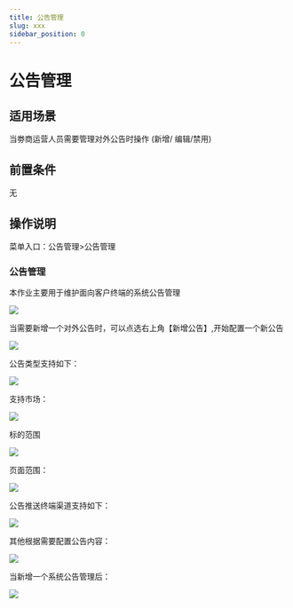 ```yaml
---
title: 公告管理
slug: xxx
sidebar_position: 0
---
```



# 公告管理

## 适用场景

当劵商运营人员需要管理对外公告时操作 (新增/ 编辑/禁用)

## 前置条件

无

## 操作说明

菜单入口：公告管理&gt;公告管理

### 公告管理

本作业主要用于维护面向客户终端的系统公告管理

<img src="/assets/EF0Ebs3bGoskPSxy4uhca9AOnTc.png" src-width="3212" src-height="1612" align="center"/>

当需要新增一个对外公告时，可以点选右上角【新增公告】,开始配置一个新公告

<img src="/assets/Cu4nbgAQ8o49bGxnb9kcxsc1nih.png" src-width="3246" src-height="1616" align="center"/>

公告类型支持如下：                                                                          

<img src="/assets/SobxbNwkio2RKVxFR8zcjuxpnNh.png" src-width="943" src-height="492" align="center"/>

支持市场：

<img src="/assets/M8anbdAAXoQIwgx7RbCc33R5n0d.png" src-width="1118" src-height="676" align="center"/>

标的范围

<img src="/assets/SE5Pbnvvto6F0vxA5Nyc7hBSnab.png" src-width="1122" src-height="684" align="center"/>

页面范围：

<img src="/assets/S8e5bgpLjovd85x3lYJc33hbnXf.png" src-width="933" src-height="553" align="center"/>

公告推送终端渠道支持如下：

<img src="/assets/RZHdbngIAomjejxiaB0cbCrwnBb.png" src-width="915" src-height="149"/>

其他根据需要配置公告内容：

<img src="/assets/QzxAbGg8lofhZxxPqUicUIbenFg.png" src-width="963" src-height="1380" align="center"/>

当新增一个系统公告管理后：

<img src="/assets/CjVNbY56vodSh4x5sFdcDhNRnmh.png" src-width="3224" src-height="1506" align="center"/>

